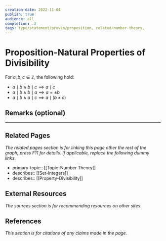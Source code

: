 ```yaml
---
creation-date: 2022-11-04
publish: true
audience: all
completion: .3
tags: type/statement/proven/proposition, related/number-theory, 
---
```

# Proposition-Natural Properties of Divisibility
For $a,b,c\in \mathbb Z$, the following hold:
- $a\mid b \land b\mid c \implies a\mid c$
- $a\mid b \land b\mid a \implies a=\pm b$
- $a\mid b \land a\mid c\implies a\mid(b\pm c)$

## Remarks (optional)

---
## Related Pages
*The related pages section is for linking this page other the rest of the graph, press F11 for details. If applicable, replace the following dummy links.*
- primary-topic:: [[Topic-Number Theory]]
- describes:: [[Set-Integers]]
- describes:: [[Property-Divisibility]]

## External Resources
*The sources section is for recommending resources on other sites*.

## References
*This section is for citations of any claims made in the page*.